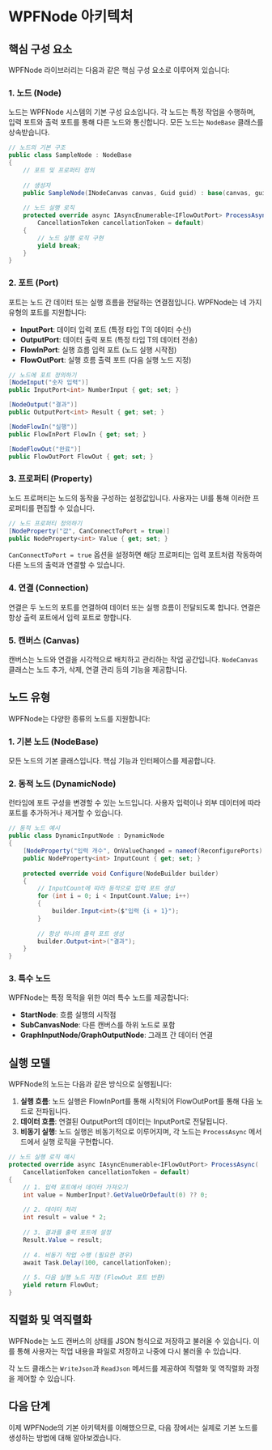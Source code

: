 # WPFNode 아키텍처

## 핵심 구성 요소

WPFNode 라이브러리는 다음과 같은 핵심 구성 요소로 이루어져 있습니다:

### 1. 노드 (Node)

노드는 WPFNode 시스템의 기본 구성 요소입니다. 각 노드는 특정 작업을 수행하며, 입력 포트와 출력 포트를 통해 다른 노드와 통신합니다. 모든 노드는 `NodeBase` 클래스를 상속받습니다.

```csharp
// 노드의 기본 구조
public class SampleNode : NodeBase
{
    // 포트 및 프로퍼티 정의
    
    // 생성자
    public SampleNode(INodeCanvas canvas, Guid guid) : base(canvas, guid) { }
    
    // 노드 실행 로직
    protected override async IAsyncEnumerable<IFlowOutPort> ProcessAsync(
        CancellationToken cancellationToken = default)
    {
        // 노드 실행 로직 구현
        yield break;
    }
}
```

### 2. 포트 (Port)

포트는 노드 간 데이터 또는 실행 흐름을 전달하는 연결점입니다. WPFNode는 네 가지 유형의 포트를 지원합니다:

- **InputPort<T>**: 데이터 입력 포트 (특정 타입 T의 데이터 수신)
- **OutputPort<T>**: 데이터 출력 포트 (특정 타입 T의 데이터 전송)
- **FlowInPort**: 실행 흐름 입력 포트 (노드 실행 시작점)
- **FlowOutPort**: 실행 흐름 출력 포트 (다음 실행 노드 지정)

```csharp
// 노드에 포트 정의하기
[NodeInput("숫자 입력")]
public InputPort<int> NumberInput { get; set; }

[NodeOutput("결과")]
public OutputPort<int> Result { get; set; }

[NodeFlowIn("실행")]
public FlowInPort FlowIn { get; set; }

[NodeFlowOut("완료")]
public FlowOutPort FlowOut { get; set; }
```

### 3. 프로퍼티 (Property)

노드 프로퍼티는 노드의 동작을 구성하는 설정값입니다. 사용자는 UI를 통해 이러한 프로퍼티를 편집할 수 있습니다.

```csharp
// 노드 프로퍼티 정의하기
[NodeProperty("값", CanConnectToPort = true)]
public NodeProperty<int> Value { get; set; }
```

`CanConnectToPort = true` 옵션을 설정하면 해당 프로퍼티는 입력 포트처럼 작동하여 다른 노드의 출력과 연결할 수 있습니다.

### 4. 연결 (Connection)

연결은 두 노드의 포트를 연결하여 데이터 또는 실행 흐름이 전달되도록 합니다. 연결은 항상 출력 포트에서 입력 포트로 향합니다.

### 5. 캔버스 (Canvas)

캔버스는 노드와 연결을 시각적으로 배치하고 관리하는 작업 공간입니다. `NodeCanvas` 클래스는 노드 추가, 삭제, 연결 관리 등의 기능을 제공합니다.

## 노드 유형

WPFNode는 다양한 종류의 노드를 지원합니다:

### 1. 기본 노드 (NodeBase)

모든 노드의 기본 클래스입니다. 핵심 기능과 인터페이스를 제공합니다.

### 2. 동적 노드 (DynamicNode)

런타임에 포트 구성을 변경할 수 있는 노드입니다. 사용자 입력이나 외부 데이터에 따라 포트를 추가하거나 제거할 수 있습니다.

```csharp
// 동적 노드 예시
public class DynamicInputNode : DynamicNode
{
    [NodeProperty("입력 개수", OnValueChanged = nameof(ReconfigurePorts))]
    public NodeProperty<int> InputCount { get; set; }
    
    protected override void Configure(NodeBuilder builder)
    {
        // InputCount에 따라 동적으로 입력 포트 생성
        for (int i = 0; i < InputCount.Value; i++)
        {
            builder.Input<int>($"입력 {i + 1}");
        }
        
        // 항상 하나의 출력 포트 생성
        builder.Output<int>("결과");
    }
}
```

### 3. 특수 노드

WPFNode는 특정 목적을 위한 여러 특수 노드를 제공합니다:

- **StartNode**: 흐름 실행의 시작점
- **SubCanvasNode**: 다른 캔버스를 하위 노드로 포함
- **GraphInputNode/GraphOutputNode**: 그래프 간 데이터 연결

## 실행 모델

WPFNode의 노드는 다음과 같은 방식으로 실행됩니다:

1. **실행 흐름**: 노드 실행은 FlowInPort를 통해 시작되어 FlowOutPort를 통해 다음 노드로 전파됩니다.
2. **데이터 흐름**: 연결된 OutputPort의 데이터는 InputPort로 전달됩니다.
3. **비동기 실행**: 노드 실행은 비동기적으로 이루어지며, 각 노드는 `ProcessAsync` 메서드에서 실행 로직을 구현합니다.

```csharp
// 노드 실행 로직 예시
protected override async IAsyncEnumerable<IFlowOutPort> ProcessAsync(
    CancellationToken cancellationToken = default)
{
    // 1. 입력 포트에서 데이터 가져오기
    int value = NumberInput?.GetValueOrDefault(0) ?? 0;
    
    // 2. 데이터 처리
    int result = value * 2;
    
    // 3. 결과를 출력 포트에 설정
    Result.Value = result;
    
    // 4. 비동기 작업 수행 (필요한 경우)
    await Task.Delay(100, cancellationToken);
    
    // 5. 다음 실행 노드 지정 (FlowOut 포트 반환)
    yield return FlowOut;
}
```

## 직렬화 및 역직렬화

WPFNode는 노드 캔버스의 상태를 JSON 형식으로 저장하고 불러올 수 있습니다. 이를 통해 사용자는 작업 내용을 파일로 저장하고 나중에 다시 불러올 수 있습니다.

각 노드 클래스는 `WriteJson`과 `ReadJson` 메서드를 제공하여 직렬화 및 역직렬화 과정을 제어할 수 있습니다.

## 다음 단계

이제 WPFNode의 기본 아키텍처를 이해했으므로, 다음 장에서는 실제로 기본 노드를 생성하는 방법에 대해 알아보겠습니다.
